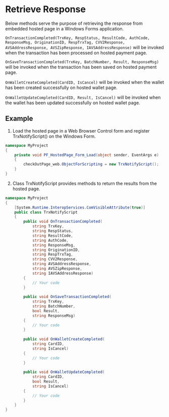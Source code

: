 Retrieve Response
===================

Below methods serve the purpose of retrieving the response from embedded hosted page in a Windows Forms application.

`OnTransactionCompleted(TrxKey, RespStatus, ResultCode, AuthCode, ResponseMsg, OriginationID, RespTrxTag, CVV2Response, AVSAddressResponse, AVSZipResponse, IAVSAddressResponse)` will be invoked when the transaction has been processed on hosted payment page. 

`OnSaveTransactionCompleted(TrxKey, BatchNumber, Result, ResponseMsg)` will be invoked when the transaction has been saved on hosted payment page.

`OnWalletCreateCompleted(CardID, IsCancel)` will be invoked when the wallet has been created successfully on hosted wallet page.

`OnWalletUpdateCompleted(CardID, Result, IsCancel)` will be invoked when the wallet has been updated successfully on hosted wallet page.

Example
--------------------

1. Load the hosted page in a Web Browser Control form and register TrxNotifyScript() on the Windows Form.
```C#
namespace MyProject
{
    private void PF_HostedPage_Form_Load(object sender, EventArgs e)
    {
        checkOutPage_web.ObjectForScripting = new TrxNotifyScript();
    }
}
```
2. Class TrxNotifyScript provides methods to return the results from the hosted page.
```C#
namespace MyProject
{
    [System.Runtime.InteropServices.ComVisibleAttribute(true)]
    public class TrxNotifyScript
    {
        public void OnTransactionCompleted(
            string TrxKey,
            string RespStatus,
            string ResultCode,
            string AuthCode,
            string ResponseMsg,
            string OriginationID,
            string RespTrxTag,
            string CVV2Response,
            string AVSAddressResponse,
            string AVSZipResponse,
            string IAVSAddressResponse)
        {
            // Your code
        }
        
        public void OnSaveTransactionCompleted(
            string TrxKey,
            string BatchNumber,
            bool Result,
            string ResponseMsg)
        {
            // Your code
        }
        
        public void OnWalletCreateCompleted(
            string CardID,
            string IsCancel)
        {
            // Your code
        }
        
        public void OnWalletUpdateCompleted(
            string CardID,
            bool Result,
            string IsCancel)
        {
            // Your code
        }
    }
}
```


